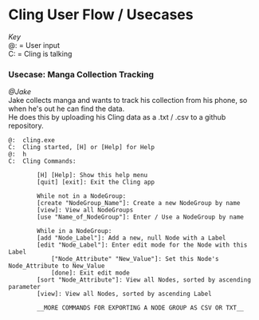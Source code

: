 # Cling User Flow / Usecases

_Key_\
@: = User input\
C: = Cling is talking

### Usecase: Manga Collection Tracking
_@Jake_\
Jake collects manga and wants to track his collection from his phone, so when he's out he can find the data.\
He does this by uploading his Cling data as a .txt / .csv to a github repository.

```
@:  cling.exe
C:  Cling started, [H] or [Help] for Help
@:  h
C:  Cling Commands:

        [H] [Help]: Show this help menu
        [quit] [exit]: Exit the Cling app

        While not in a NodeGroup:
        [create "NodeGroup_Name"]: Create a new NodeGroup by name 
        [view]: View all NodeGroups
        [use "Name_of_NodeGroup"]: Enter / Use a NodeGroup by name

        While in a NodeGroup:
        [add "Node_Label"]: Add a new, null Node with a Label
        [edit "Node_Label"]: Enter edit mode for the Node with this Label
            ["Node_Attribute" "New_Value"]: Set this Node's Node_Attribute to New_Value
            [done]: Exit edit mode
        [sort "Node_Attribute"]: View all Nodes, sorted by ascending parameter
        [view]: View all Nodes, sorted by ascending Label

        __MORE COMMANDS FOR EXPORTING A NODE GROUP AS CSV OR TXT__
```